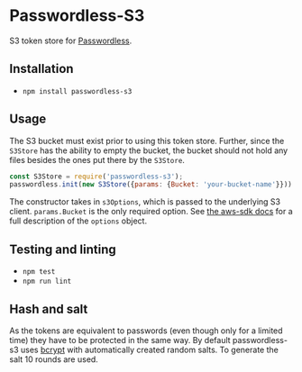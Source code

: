 # Passwordless-S3
S3 token store for [Passwordless](https://github.com/florianheinemann/passwordless).

## Installation
* `npm install passwordless-s3`

## Usage
The S3 bucket must exist prior to using this token store. Further, since the `S3Store` has the ability to empty the bucket, the bucket should not hold any files besides the ones put there by the `S3Store`.
```javascript
const S3Store = require('passwordless-s3');
passwordless.init(new S3Store({params: {Bucket: 'your-bucket-name'}}))
```
The constructor takes in `s3Options`, which is passed to the underlying S3 client. `params.Bucket` is the only required option. See [the aws-sdk docs](http://docs.aws.amazon.com/AWSJavaScriptSDK/latest/AWS/S3.html) for a full description of the `options` object.

## Testing and linting
* `npm test`
* `npm run lint`

## Hash and salt
As the tokens are equivalent to passwords (even though only for a limited time) they have to be protected in the same way. By default passwordless-s3 uses [bcrypt](https://github.com/kelektiv/node.bcrypt.js) with automatically created random salts. To generate the salt 10 rounds are used.
